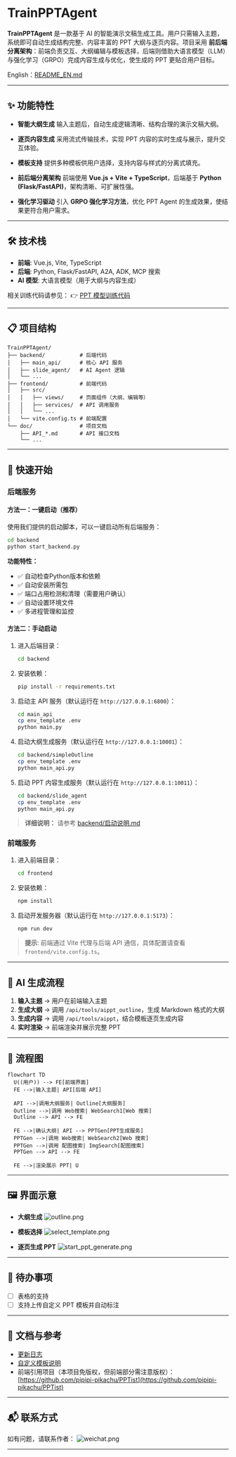 # TrainPPTAgent

**TrainPPTAgent** 是一款基于 AI 的智能演示文稿生成工具。用户只需输入主题，系统即可自动生成结构完整、内容丰富的 PPT 大纲与逐页内容。项目采用 **前后端分离架构**：前端负责交互、大纲编辑与模板选择，后端则借助大语言模型（LLM）与强化学习（GRPO）完成内容生成与优化，使生成的 PPT 更贴合用户目标。

English：[README_EN.md](README_EN.md)

---

## ✨ 功能特性

* **智能大纲生成**
  输入主题后，自动生成逻辑清晰、结构合理的演示文稿大纲。

* **逐页内容生成**
  采用流式传输技术，实现 PPT 内容的实时生成与展示，提升交互体验。

* **模板支持**
  提供多种模板供用户选择，支持内容与样式的分离式填充。

* **前后端分离架构**
  前端使用 **Vue.js + Vite + TypeScript**，后端基于 **Python (Flask/FastAPI)**，架构清晰、可扩展性强。

* **强化学习驱动**
  引入 **GRPO 强化学习方法**，优化 PPT Agent 的生成效果，使结果更符合用户需求。

---

## 🛠 技术栈

* **前端**: Vue.js, Vite, TypeScript
* **后端**: Python, Flask/FastAPI, A2A, ADK, MCP 搜索
* **AI 模型**: 大语言模型（用于大纲与内容生成）

相关训练代码请参见：
👉 [PPT 模型训练代码](https://github.com/johnson7788/RLTrainPPT)

---

## 📋 项目结构

```
TrainPPTAgent/
├── backend/           # 后端代码
│   ├── main_api/      # 核心 API 服务
│   ├── slide_agent/   # AI Agent 逻辑
│   └── ...
├── frontend/          # 前端代码
│   ├── src/
│   │   ├── views/     # 页面组件（大纲、编辑等）
│   │   ├── services/  # API 调用服务
│   │   └── ...
│   └── vite.config.ts # 前端配置
└── doc/               # 项目文档
    ├── API_*.md       # API 接口文档
    └── ...
```

---

## 🚀 快速开始

### 后端服务

#### 方法一：一键启动（推荐）

使用我们提供的启动脚本，可以一键启动所有后端服务：

```bash
cd backend
python start_backend.py
```

**功能特性：**
- ✅ 自动检查Python版本和依赖
- ✅ 自动安装所需包
- ✅ 端口占用检测和清理（需要用户确认）
- ✅ 自动设置环境文件
- ✅ 多进程管理和监控

#### 方法二：手动启动

1. 进入后端目录：

   ```bash
   cd backend
   ```
2. 安装依赖：

   ```bash
   pip install -r requirements.txt
   ```
3. 启动主 API 服务（默认运行在 `http://127.0.0.1:6800`）：

   ```bash
   cd main_api
   cp env_template .env
   python main.py
   ```
4. 启动大纲生成服务（默认运行在 `http://127.0.0.1:10001`）：

   ```bash
   cd backend/simpleOutline
   cp env_template .env
   python main_api.py
   ```
5. 启动 PPT 内容生成服务（默认运行在 `http://127.0.0.1:10011`）：

   ```bash
   cd backend/slide_agent
   cp env_template .env
   python main_api.py
   ```

> **详细说明：** 请参考 [backend/启动说明.md](backend/启动说明.md)

### 前端服务

1. 进入前端目录：

   ```bash
   cd frontend
   ```
2. 安装依赖：

   ```bash
   npm install
   ```
3. 启动开发服务器（默认运行在 `http://127.0.0.1:5173`）：

   ```bash
   npm run dev
   ```

> **提示**: 前端通过 Vite 代理与后端 API 通信，具体配置请查看 `frontend/vite.config.ts`。

---

## 🤖 AI 生成流程

1. **输入主题** → 用户在前端输入主题
2. **生成大纲** → 调用 `/api/tools/aippt_outline`，生成 Markdown 格式的大纲
3. **生成内容** → 调用 `/api/tools/aippt`，结合模板逐页生成内容
4. **实时渲染** → 前端渲染并展示完整 PPT

---

## 📑 流程图

```mermaid
flowchart TD
  U((用户)) --> FE[前端界面]
  FE -->|输入主题| API[后端 API]

  API -->|调用大纲服务| Outline[大纲服务]
  Outline -->|调用 Web搜索| WebSearch1[Web 搜索]
  Outline --> API --> FE

  FE -->|确认大纲| API --> PPTGen[PPT生成服务]
  PPTGen -->|调用 Web搜索| WebSearch2[Web 搜索]
  PPTGen -->|调用 配图搜索| ImgSearch[配图搜索]
  PPTGen --> API --> FE

  FE -->|渲染展示 PPT| U
```

---

## 🖼 界面示意

* **大纲生成**
  ![outline.png](doc/outline.png)

* **模板选择**
  ![select_template.png](doc/select_template.png)

* **逐页生成 PPT**
  ![start_ppt_generate.png](doc/start_ppt_generate.png)

---

## 📌 待办事项
* [ ] 表格的支持
* [ ] 支持上传自定义 PPT 模板并自动标注

---

## 📖 文档与参考

* [更新日志](doc/CHANGES.md)
* [自定义模板说明](doc/Template.md)
* 前端引用项目（本项目免版权，但前端部分需注意版权）：
  [https://github.com/pipipi-pikachu/PPTist](https://github.com/pipipi-pikachu/PPTist)

---

## 📬 联系方式

如有问题，请联系作者：
![weichat.png](doc/weichat.png)

---

